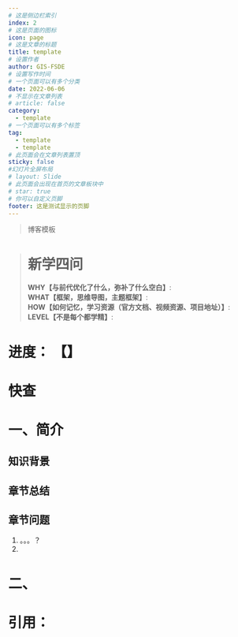 ```yaml
---
# 这是侧边栏索引
index: 2
# 这是页面的图标
icon: page
# 这是文章的标题
title: template
# 设置作者
author: GIS-FSDE
# 设置写作时间
# 一个页面可以有多个分类
date: 2022-06-06
# 不显示在文章列表
# article: false
category:
  - template
# 一个页面可以有多个标签
tag:
  - template
  - template
# 此页面会在文章列表置顶
sticky: false
#幻灯片全屏布局
# layout: Slide
# 此页面会出现在首页的文章板块中
# star: true
# 你可以自定义页脚
footer: 这是测试显示的页脚
---
```


> 博客模板

<!-- more -->

> # 新学四问
>
> **WHY【与前代优化了什么，弥补了什么空白】**:  
> **WHAT【框架，思维导图，主题框架】**:  
> **HOW【如何记忆，学习资源（官方文档、视频资源、项目地址）】**:  
> **LEVEL【不是每个都学精】**:  
<!-- index: 2
icon: markdown
title: template
category:
  - template
tag:
  - template


shortTitle: "template"
description: "template"
author: "template"
isOriginal: true
date: "2022-6-6"
sticky: true
star: 1
article: true
timeline: true
image: ""
banner: ""

breadcrumb: true
breadcrumbIcon: true
headerDepth: 2
comment: true
lastUpdated: true
editLink: true
contributors: true
copyright: true
backToTop: true
copy.disableCopy: true
copy.disableSelection: true
#组件禁用
navbar: false
sidebar: false
breadcrumb: false
pageInfo: false
contributors: false
editLink: false
lastUpdated: false
prev: false
next: false
comment: false
footer: false
backtotop: false
 -->
# 进度： 【】

# 快查

# 一、简介

## 知识背景

## 章节总结

## 章节问题

1. 。。。？
2. 



# 二、

# 引用：



